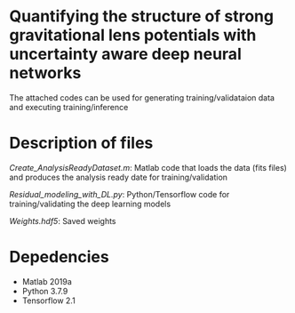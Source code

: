 # Quantifying the structure of strong gravitational lens potentials with uncertainty aware deep neural networks

The attached codes can be used for generating training/validataion data and executing training/inference

# Description of files
*Create_AnalysisReadyDataset.m*: Matlab code that loads the data (fits files) and produces the analysis ready date for training/validation

*Residual_modeling_with_DL.py*: Python/Tensorflow code for training/validating the deep learning models

*Weights.hdf5*: Saved weights

# Depedencies
* Matlab 2019a
* Python 3.7.9
* Tensorflow 2.1
